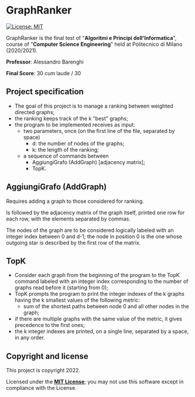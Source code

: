 <h1>GraphRanker</h1>

[![License: MIT][license-image]][license]

GraphRanker is the final test of "**Algoritmi e Principi dell'Informatica**", course of "**Computer Science Engineering**" held at Politecnico di Milano (2020/2021).

**Professor**: Alessandro Barenghi

**Final Score**: 30 cum laude / 30

<h2>Project specification</h2>

- The goal of this project is to manage a ranking between weighted directed graphs;
- the ranking keeps track of the k "best" graphs;
- the program to be implemented receives as input:
    - two parameters, once (on the first line of the file, separated by space)
        - d: the number of nodes of the graphs;
        - k: the length of the ranking;
    - a sequence of commands between
        - AggiungiGrafo (AddGraph) [adjacency matrix];
        - TopK.

<h2>AggiungiGrafo (AddGraph)</h2>

Requires adding a graph to those considered for ranking. 

Is followed by the adjacency matrix of the graph itself, printed one row for each row, with the elements separated by commas.

The nodes of the graph are to be considered logically labeled with an integer index between 0 and d-1; the node in position 0 is the one whose outgoing star is described by the first row of the matrix.

<h2>TopK</h2>

- Consider each graph from the beginning of the program to the TopK command labeled with an integer index corresponding to the number of graphs read before it (starting from 0);
- TopK prompts the program to print the integer indexes of the k graphs having the k smallest values of the following metric:
    - sum of the shortest paths between node 0 and all other nodes in the graph;
- if there are multiple graphs with the same value of the metric, it gives precedence to the first ones;
- the k integer indexes are printed, on a single line, separated by a space, in any order.

<h2>Copyright and license</h2>

This project is copyright 2022.

Licensed under the **[MIT License][license]**; you may not use this software except in compliance with the License.

[license]: https://github.com/christian-confalonieri/GraphRanker-Prova-Finale-API-2020-2021/blob/main/LICENCE.md
[license-image]: https://img.shields.io/badge/License-MIT-blue.svg